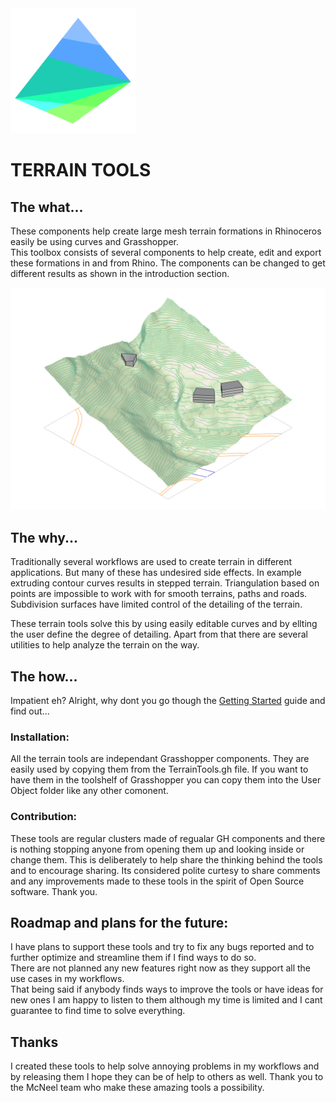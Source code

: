 <img alt="Terrain Tools Logo" width="200" src="https://github.com/ejnaren/terraintools/raw/master/Docs/Imgs/Terrain%20Tools%20Logo.png">

# TERRAIN TOOLS

## The what...
These components help create large mesh terrain formations in Rhinoceros easily be using curves and Grasshopper.  
This toolbox consists of several components to help create, edit and export these formations in and from Rhino. The components can be changed to get different results as shown in the introduction section.

![Terrain made from curves](https://github.com/ejnaren/terraintools/raw/master/Docs/Imgs/Generic%20Terrain.jpg)

## The why...
Traditionally several workflows are used to create terrain in different applications. But many of these has undesired side effects. In example extruding contour curves results in stepped terrain. Triangulation based on points are impossible to work with for smooth terrains, paths and roads. Subdivision surfaces have limited control of the detailing of the terrain.

These terrain tools solve this by using easily editable curves and by ellting the user define the degree of detailing.
Apart from that there are several utilities to help analyze the terrain on the way.

## The how...
Impatient eh? Alright, why dont you go though the [Getting Started](https://github.com/ejnaren/terraintools/wiki) guide and find out...

### Installation:
All the terrain tools are independant Grasshopper components. They are easily used by copying them from the TerrainTools.gh file. If you want to have them in the toolshelf of Grasshopper you can copy them into the User Object folder like any other comonent.

### Contribution:
These tools are regular clusters made of regualar GH components and there is nothing stopping anyone from opening them up and looking inside or change them. This is deliberately to help share the thinking behind the tools and to encourage sharing. Its considered polite curtesy to share comments and any improvements made to these tools in the spirit of Open Source software. Thank you.

## Roadmap and plans for the future:
I have plans to support these tools and try to fix any bugs reported and to further optimize and streamline them if I find ways to do so.  
There are not planned any new features right now as they support all the use cases in my workflows.  
That being said if anybody finds ways to improve the tools or have ideas for new ones I am happy to listen to them although my time is limited and I cant guarantee to find time to solve everything.

## Thanks
I created these tools to help solve annoying problems in my workflows and by releasing them I hope they can be of help to others as well. Thank you to the McNeel team who make these amazing tools a possibility.
